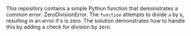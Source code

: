 This repository contains a simple Python function that demonstrates a common error: ZeroDivisionError.  The `function` attempts to divide `a` by `b`, resulting in an error if `b` is zero. The solution demonstrates how to handle this by adding a check for division by zero.